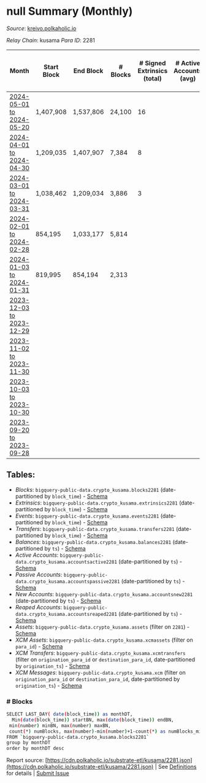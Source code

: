 # null Summary (Monthly)

_Source_: [kreivo.polkaholic.io](https://kreivo.polkaholic.io)

*Relay Chain*: kusama
*Para ID*: 2281



| Month | Start Block | End Block | # Blocks | # Signed Extrinsics (total) | # Active Accounts (avg) | # Addresses with Balances (max) | Issues |
| ----- | ----------- | --------- | -------- | --------------------------- | ----------------------- | ------------------------------- | ------ |
| [2024-05-01 to 2024-05-20](/kusama/2281-kreivo/2024-05-31.md) | 1,407,908 | 1,537,806 | 24,100 | 16 |  | 26 | - 105,799 (81.45%) |   
| [2024-04-01 to 2024-04-30](/kusama/2281-kreivo/2024-04-30.md) | 1,209,035 | 1,407,907 | 7,384 | 8 |  | 21 | - 191,489 (96.29%) |   
| [2024-03-01 to 2024-03-31](/kusama/2281-kreivo/2024-03-31.md) | 1,038,462 | 1,209,034 | 3,886 | 3 |  | 5 | - 166,687 (97.72%) |   
| [2024-02-01 to 2024-02-28](/kusama/2281-kreivo/2024-02-29.md) | 854,195 | 1,033,177 | 5,814 |  |  | 4 | -  **BROKEN** (96.75%) |   
| [2024-01-03 to 2024-01-31](/kusama/2281-kreivo/2024-01-31.md) | 819,995 | 854,194 | 2,313 |  |  | 4 | - 31,887 (93.24%) |   
| [2023-12-03 to 2023-12-29](/kusama/2281-kreivo/2023-12-31.md) |  |  |  |  |  | 4 | -  **BROKEN**  |   
| [2023-11-02 to 2023-11-30](/kusama/2281-kreivo/2023-11-30.md) |  |  |  |  |  | 4 | -   |   
| [2023-10-03 to 2023-10-30](/kusama/2281-kreivo/2023-10-31.md) |  |  |  |  |  | 4 | -   |   
| [2023-09-20 to 2023-09-28](/kusama/2281-kreivo/2023-09-30.md) |  |  |  |  |  |  | -   |   

## Tables:

* _Blocks_: `bigquery-public-data.crypto_kusama.blocks2281` (date-partitioned by `block_time`) - [Schema](/schema/balances.json)
* _Extrinsics_: `bigquery-public-data.crypto_kusama.extrinsics2281` (date-partitioned by `block_time`) - [Schema](/schema/extrinsics.json)
* _Events_: `bigquery-public-data.crypto_kusama.events2281` (date-partitioned by `block_time`) - [Schema](/schema/events.json)
* _Transfers_: `bigquery-public-data.crypto_kusama.transfers2281` (date-partitioned by `block_time`) - [Schema](/schema/transfers.json)
* _Balances_: `bigquery-public-data.crypto_kusama.balances2281` (date-partitioned by `ts`) - [Schema](/schema/balances.json)
* _Active Accounts_: `bigquery-public-data.crypto_kusama.accountsactive2281` (date-partitioned by `ts`) - [Schema](/schema/accountsactive.json)
* _Passive Accounts_: `bigquery-public-data.crypto_kusama.accountspassive2281` (date-partitioned by `ts`) - [Schema](/schema/accountspassive.json)
* _New Accounts_: `bigquery-public-data.crypto_kusama.accountsnew2281` (date-partitioned by `ts`) - [Schema](/schema/accountsnew.json)
* _Reaped Accounts_: `bigquery-public-data.crypto_kusama.accountsreaped2281` (date-partitioned by `ts`) - [Schema](/schema/accountsreaped.json)
* _Assets_: `bigquery-public-data.crypto_kusama.assets` (filter on `2281`) - [Schema](/schema/assets.json)
* _XCM Assets_: `bigquery-public-data.crypto_kusama.xcmassets` (filter on `para_id`) - [Schema](/schema/xcmassets.json)
* _XCM Transfers_: `bigquery-public-data.crypto_kusama.xcmtransfers` (filter on `origination_para_id` or `destination_para_id`, date-partitioned by `origination_ts`) - [Schema](/schema/xcmtransfers.json)
* _XCM Messages_: `bigquery-public-data.crypto_kusama.xcm` (filter on `origination_para_id` or `destination_para_id`, date-partitioned by `origination_ts`) - [Schema](/schema/xcm.json)

### # Blocks
```bash
SELECT LAST_DAY( date(block_time)) as monthDT,
  Min(date(block_time)) startBN, max(date(block_time)) endBN, 
 min(number) minBN, max(number) maxBN, 
 count(*) numBlocks, max(number)-min(number)+1-count(*) as numBlocks_missing 
FROM `bigquery-public-data.crypto_kusama.blocks2281` 
group by monthDT 
order by monthDT desc
```


Report source: [https://cdn.polkaholic.io/substrate-etl/kusama/2281.json](https://cdn.polkaholic.io/substrate-etl/kusama/2281.json) | See [Definitions](/DEFINITIONS.md) for details | [Submit Issue](https://github.com/colorfulnotion/substrate-etl/issues)
